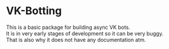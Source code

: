 # VK-Botting

This is a basic package for building async VK bots.<br>
It is in very early stages of development so it can be very buggy.<br>
That is also why it does not have any documentation atm.